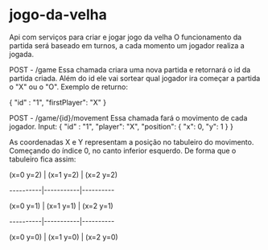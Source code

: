 # jogo-da-velha
Api com serviços para criar e jogar jogo da velha 
O funcionamento da partida será baseado em turnos, a cada momento um jogador realiza a jogada.

POST - /game
Essa chamada criara uma nova partida e retornará o id da partida criada. Além do id ele vai sortear qual jogador ira começar a partida o "X" ou o "O".
Exemplo de returno:

{
	"id" : "1",
	"firstPlayer": "X"
}

POST - /game/{id}/movement
Essa chamada fará o movimento de cada jogador.
Input:
{
	"id" : "1",
	"player": "X",
	"position": {
		"x": 0,
		"y": 1
		}
}

As coordenadas X e Y representam a posição no tabuleiro do movimento. Começando do índice 0, no canto inferior esquerdo. De forma que o tabuleiro fica assim:

(x=0 y=2) | (x=1 y=2) | (x=2 y=2)

----------|-----------|----------

(x=0 y=1) | (x=1 y=1) | (x=2 y=1)

----------|-----------|----------

(x=0 y=0) | (x=1 y=0) | (x=2 y=0)
